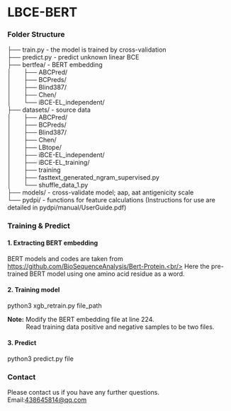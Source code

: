 # LBCE-BERT

<h3>Folder Structure</h3>
├── train.py - the model is trained by cross-validation<br/>
├── predict.py - predict unknown linear BCE<br/>
├── bertfea/ - BERT embedding<br/> 
│&emsp;&emsp;├── ABCPred/<br/>
│&emsp;&emsp;├── BCPreds/<br/>
│&emsp;&emsp;├── Blind387/<br/>
│&emsp;&emsp;├── Chen/<br/>
│&emsp;&emsp;└── iBCE-EL_independent/<br/>
├── datasets/ - source data<br/>
│&emsp;&emsp;├── ABCPred/<br/>
│&emsp;&emsp;├── BCPreds/<br/>
│&emsp;&emsp;├── Blind387/<br/>
│&emsp;&emsp;├── Chen/<br/>
│&emsp;&emsp;├── LBtope/<br/>
│&emsp;&emsp;├── iBCE-EL_independent/<br/>
│&emsp;&emsp;├── iBCE-EL_training/<br/>
│&emsp;&emsp;├── training<br/>
│&emsp;&emsp;├── fasttext_generated_ngram_supervised.py<br/>
│&emsp;&emsp;└── shuffle_data_1.py<br/>
├── models/ - cross-validate model; aap, aat antigenicity scale<br/> 
└── pydpi/ - functions for feature calculations (Instructions for use are detailed in pydpi/manual/UserGuide.pdf)<br/>

<h3>Training & Predict</h3>
    
<h4>1. Extracting BERT embedding</h4>

BERT models and codes are taken from https://github.com/BioSequenceAnalysis/Bert-Protein.<br/>
Here the pre-trained BERT model using one amino acid residue as a word.

<h4>2. Training model</h4>

python3 xgb_retrain.py  file_path </br>

<strong>Note:</strong>  Modify the BERT embedding file at line 224.</br>
&emsp;&emsp;&emsp;Read training data positive and negative samples to be two files.</br>

<h4>3. Predict</h4>

python3 predict.py  file

<h3>Contact</h3>

Please contact us if you have any further questions.</br>
Email:438645814@qq.com
